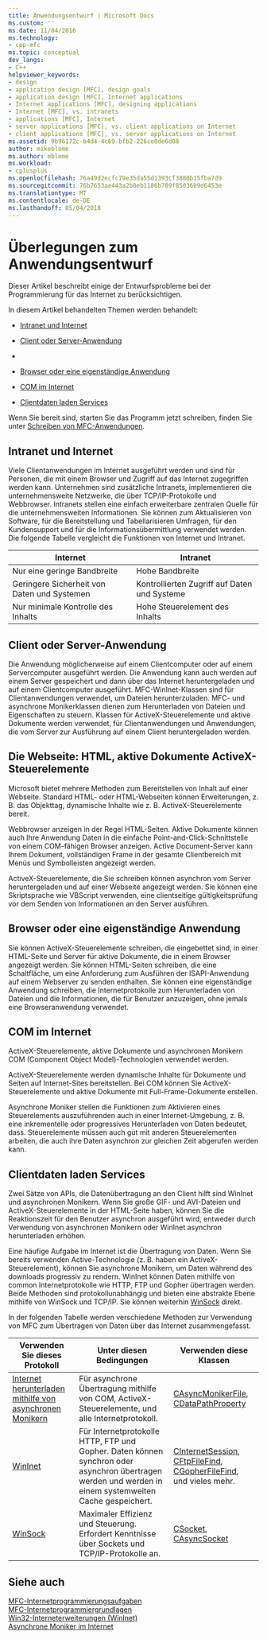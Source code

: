 ```yaml
---
title: Anwendungsentwurf | Microsoft Docs
ms.custom: ''
ms.date: 11/04/2016
ms.technology:
- cpp-mfc
ms.topic: conceptual
dev_langs:
- C++
helpviewer_keywords:
- design
- application design [MFC], design goals
- application design [MFC], Internet applications
- Internet applications [MFC], designing applications
- Internet [MFC], vs. intranets
- applications [MFC], Internet
- server applications [MFC], vs. client applications on Internet
- client applications [MFC], vs. server applications on Internet
ms.assetid: 9b96172c-b4d4-4c69-bfb2-226ce0de6d08
author: mikeblome
ms.author: mblome
ms.workload:
- cplusplus
ms.openlocfilehash: 76a49d2ecfc79e35da55d1393cf3880b15fba7d9
ms.sourcegitcommit: 76b7653ae443a2b8eb1186b789f8503609d6453e
ms.translationtype: MT
ms.contentlocale: de-DE
ms.lasthandoff: 05/04/2018
---
```

# <a name="application-design-choices"></a>Überlegungen zum Anwendungsentwurf
Dieser Artikel beschreibt einige der Entwurfsprobleme bei der Programmierung für das Internet zu berücksichtigen.  
  
 In diesem Artikel behandelten Themen werden behandelt:  
  
-   [Intranet und Internet](#_core_intranet_versus_internet)  
  
-   [Client oder Server-Anwendung](#_core_client_or_server_application)  
  
-   [](#_core_the_web_page)  
  
-   [Browser oder eine eigenständige Anwendung](#_core_browser_or_standalone)  
  
-   [COM im Internet](#_core_com_on_the_internet)  
  
-   [Clientdaten laden Services](#_core_client_data_download_services)  
  
 Wenn Sie bereit sind, starten Sie das Programm jetzt schreiben, finden Sie unter [Schreiben von MFC-Anwendungen](../mfc/writing-mfc-applications.md).  
  
##  <a name="_core_intranet_versus_internet"></a> Intranet und Internet  
 Viele Clientanwendungen im Internet ausgeführt werden und sind für Personen, die mit einem Browser und Zugriff auf das Internet zugegriffen werden kann. Unternehmen sind zusätzliche Intranets, implementieren die unternehmensweite Netzwerke, die über TCP/IP-Protokolle und Webbrowser. Intranets stellen eine einfach erweiterbare zentralen Quelle für die unternehmensweiten Informationen. Sie können zum Aktualisieren von Software, für die Bereitstellung und Tabellarisieren Umfragen, für den Kundensupport und für die Informationsübermittlung verwendet werden. Die folgende Tabelle vergleicht die Funktionen von Internet und Intranet.  
  
|Internet|Intranet|  
|--------------|--------------|  
|Nur eine geringe Bandbreite|Hohe Bandbreite|  
|Geringere Sicherheit von Daten und Systemen|Kontrollierten Zugriff auf Daten und Systeme|  
|Nur minimale Kontrolle des Inhalts|Hohe Steuerelement des Inhalts|  
  
##  <a name="_core_client_or_server_application"></a> Client oder Server-Anwendung  
 Die Anwendung möglicherweise auf einem Clientcomputer oder auf einem Servercomputer ausgeführt werden. Die Anwendung kann auch werden auf einem Server gespeichert und dann über das Internet heruntergeladen und auf einem Clientcomputer ausgeführt. MFC-WinInet-Klassen sind für Clientanwendungen verwendet, um Dateien herunterzuladen. MFC- und asynchrone Monikerklassen dienen zum Herunterladen von Dateien und Eigenschaften zu steuern. Klassen für ActiveX-Steuerelemente und aktive Dokumente werden verwendet, für Clientanwendungen und Anwendungen, die vom Server zur Ausführung auf einem Client heruntergeladen werden.  
  
##  <a name="_core_the_web_page"></a> Die Webseite: HTML, aktive Dokumente ActiveX-Steuerelemente  
 Microsoft bietet mehrere Methoden zum Bereitstellen von Inhalt auf einer Webseite. Standard HTML- oder HTML-Webseiten können Erweiterungen, z. B. das Objekttag, dynamische Inhalte wie z. B. ActiveX-Steuerelemente bereit.  
  
 Webbrowser anzeigen in der Regel HTML-Seiten. Aktive Dokumente können auch Ihre Anwendung Daten in die einfache Point-and-Click-Schnittstelle von einem COM-fähigen Browser anzeigen. Active Document-Server kann Ihrem Dokument, vollständigen Frame in der gesamte Clientbereich mit Menüs und Symbolleisten angezeigt werden.  
  
 ActiveX-Steuerelemente, die Sie schreiben können asynchron vom Server heruntergeladen und auf einer Webseite angezeigt werden. Sie können eine Skriptsprache wie VBScript verwenden, eine clientseitige gültigkeitsprüfung vor dem Senden von Informationen an den Server ausführen.  
  
##  <a name="_core_browser_or_standalone"></a> Browser oder eine eigenständige Anwendung  
 Sie können ActiveX-Steuerelemente schreiben, die eingebettet sind, in einer HTML-Seite und Server für aktive Dokumente, die in einem Browser angezeigt werden. Sie können HTML-Seiten schreiben, die eine Schaltfläche, um eine Anforderung zum Ausführen der ISAPI-Anwendung auf einem Webserver zu senden enthalten. Sie können eine eigenständige Anwendung schreiben, die Internetprotokolle zum Herunterladen von Dateien und die Informationen, die für Benutzer anzuzeigen, ohne jemals eine Browseranwendung verwendet.  
  
##  <a name="_core_com_on_the_internet"></a> COM im Internet  
 ActiveX-Steuerelemente, aktive Dokumente und asynchronen Monikern COM (Component Object Model)-Technologien verwendet werden.  
  
 ActiveX-Steuerelemente werden dynamische Inhalte für Dokumente und Seiten auf Internet-Sites bereitstellen. Bei COM können Sie ActiveX-Steuerelemente und aktive Dokumente mit Full-Frame-Dokumente erstellen.  
  
 Asynchrone Moniker stellen die Funktionen zum Aktivieren eines Steuerelements auszuführenden auch in einer Internet-Umgebung, z. B. eine inkrementelle oder progressives Herunterladen von Daten bedeutet, dass. Steuerelemente müssen auch gut mit anderen Steuerelementen arbeiten, die auch ihre Daten asynchron zur gleichen Zeit abgerufen werden kann.  
  
##  <a name="_core_client_data_download_services"></a> Clientdaten laden Services  
 Zwei Sätze von APIs, die Datenübertragung an den Client hilft sind WinInet und asynchronen Monikern. Wenn Sie große GIF- und AVI-Dateien und ActiveX-Steuerelemente in der HTML-Seite haben, können Sie die Reaktionszeit für den Benutzer asynchron ausgeführt wird, entweder durch Verwendung von asynchronen Monikern oder WinInet asynchron herunterladen erhöhen.  
  
 Eine häufige Aufgabe im Internet ist die Übertragung von Daten. Wenn Sie bereits verwenden Active-Technologie (z. B. haben ein ActiveX-Steuerelement), können Sie asynchrone Monikern, um Daten während des downloads progressiv zu rendern. WinInet können Daten mithilfe von common Internetprotokolle wie HTTP, FTP und Gopher übertragen werden. Beide Methoden sind protokollunabhängig und bieten eine abstrakte Ebene mithilfe von WinSock und TCP/IP. Sie können weiterhin [WinSock](../mfc/windows-sockets-in-mfc.md) direkt.  
  
 In der folgenden Tabelle werden verschiedene Methoden zur Verwendung von MFC zum Übertragen von Daten über das Internet zusammengefasst.  
  
|Verwenden Sie dieses Protokoll|Unter diesen Bedingungen|Verwenden diese Klassen|  
|-----------------------|----------------------------|-------------------------|  
|[Internet herunterladen mithilfe von asynchronen Monikern](../mfc/asynchronous-monikers-on-the-internet.md)|Für asynchrone Übertragung mithilfe von COM, ActiveX-Steuerelemente, und alle Internetprotokoll.|[CAsyncMonikerFile](../mfc/reference/casyncmonikerfile-class.md), [CDataPathProperty](../mfc/reference/cdatapathproperty-class.md)|  
|[WinInet](../mfc/win32-internet-extensions-wininet.md)|Für Internetprotokolle HTTP, FTP und Gopher. Daten können synchron oder asynchron übertragen werden und werden in einem systemweiten Cache gespeichert.|[CInternetSession](../mfc/reference/cinternetsession-class.md), [CFtpFileFind](../mfc/reference/cftpfilefind-class.md), [CGopherFileFind](../mfc/reference/cgopherfilefind-class.md), und vieles mehr.|  
|[WinSock](../mfc/windows-sockets-in-mfc.md)|Maximaler Effizienz und Steuerung. Erfordert Kenntnisse über Sockets und TCP/IP-Protokolle an.|[CSocket](../mfc/reference/csocket-class.md), [CAsyncSocket](../mfc/reference/casyncsocket-class.md)|  
  
## <a name="see-also"></a>Siehe auch  
 [MFC-Internetprogrammierungsaufgaben](../mfc/mfc-internet-programming-tasks.md)   
 [MFC-Internetprogrammiergrundlagen](../mfc/mfc-internet-programming-basics.md)   
 [Win32-Interneterweiterungen (WinInet)](../mfc/win32-internet-extensions-wininet.md)   
 [Asynchrone Moniker im Internet](../mfc/asynchronous-monikers-on-the-internet.md)

